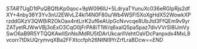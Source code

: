 $START$UgD1tPuQBQfbKp0qoc+9pW096lU+5LdryaTYunuXc036eRGIpRjs2dfXY+4nby36Y3Yv3nU2EWvLZ4kl14N0F80u/Wb4WSFl5XoXgHdX52WowkXPrzddGKzV3QWBiR2OkOax4ntLirK2uf6eAUpGcNvvcqe8UbJtd3FfQEm9v9yrZATyetRJWwVBj3oExO3CqO0jFrPA8iT1W/q6xalQ5pa5paz7divVVrSl8lJmVySwO6aB9R5YTQQKAwIlSnNsiMdRU5tDArUkcarIlVehtOaVDcPanpxdx4MxL8vcorr7tDkUQrymvqXBa2FFXtccfph26NtNI9YrZrfLraBDcw==$END$